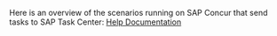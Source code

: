 <p>Here is an overview of the scenarios running on SAP Concur that send tasks to SAP Task Center: <a href="https://help.sap.com/viewer/568480cc877d4337992a2cd9792fbfed/2111/en-US/cbb89cf9d70e4dafb005338f5ab93c3c.html" target="true">Help Documentation</a></p>
